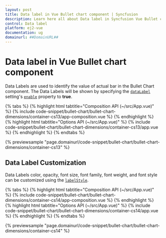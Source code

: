 ```yaml
---
layout: post
title: Data label in Vue Bullet chart component | Syncfusion
description: Learn here all about Data label in Syncfusion Vue Bullet chart component of Syncfusion Essential JS 2 and more.
control: Data label 
platform: ej2-vue
documentation: ug
domainurl: ##DomainURL##
---
```


# Data label in Vue Bullet chart component

Data Labels are used to identify the value of actual bar in the Bullet Chart component. The Data Labels will be shown by specifying the [`dataLabel`](https://ej2.syncfusion.com/vue/documentation/api/bullet-chart/#datalabel) setting's [`enable`](https://ej2.syncfusion.com/vue/documentation/api/bullet-chart/bulletDataLabelModel/#enable) property to **true**.

{% tabs %}
{% highlight html tabtitle="Composition API (~/src/App.vue)" %}
{% include code-snippet/bullet-chart/bullet-chart-dimensions/container-cs13/app-composition.vue %}
{% endhighlight %}
{% highlight html tabtitle="Options API (~/src/App.vue)" %}
{% include code-snippet/bullet-chart/bullet-chart-dimensions/container-cs13/app.vue %}
{% endhighlight %}
{% endtabs %}
        
{% previewsample "page.domainurl/code-snippet/bullet-chart/bullet-chart-dimensions/container-cs13" %}

## Data Label Customization

Data Labels color, opacity, font size, font family, font weight, and font style can be customized using the [`labelStyle`](https://ej2.syncfusion.com/vue/documentation/api/bullet-chart/bulletDataLabelModel/#labelstyle).

{% tabs %}
{% highlight html tabtitle="Composition API (~/src/App.vue)" %}
{% include code-snippet/bullet-chart/bullet-chart-dimensions/container-cs14/app-composition.vue %}
{% endhighlight %}
{% highlight html tabtitle="Options API (~/src/App.vue)" %}
{% include code-snippet/bullet-chart/bullet-chart-dimensions/container-cs14/app.vue %}
{% endhighlight %}
{% endtabs %}
        
{% previewsample "page.domainurl/code-snippet/bullet-chart/bullet-chart-dimensions/container-cs14" %}